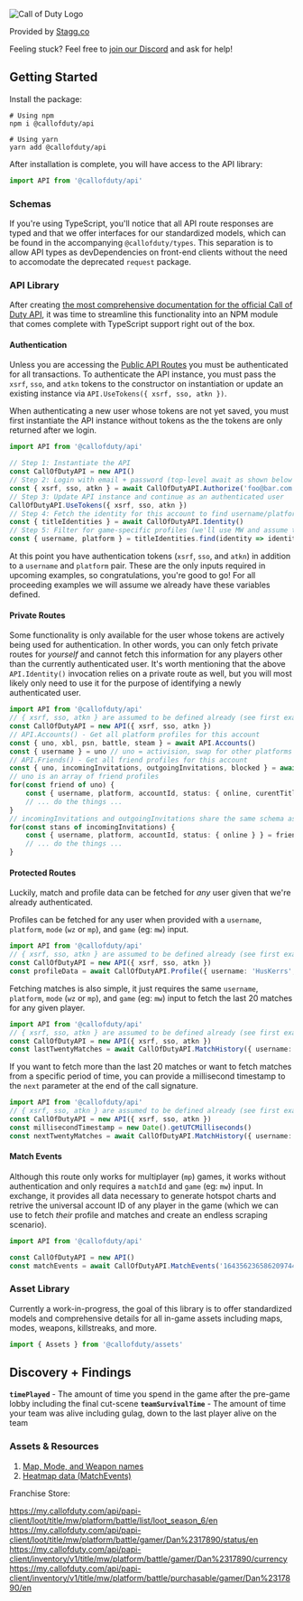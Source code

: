 ![Call of Duty Logo](https://i.imgur.com/fqd9Sw0.png)

Provided by [Stagg.co](https://stagg.co)

Feeling stuck? Feel free to [join our Discord](https://stagg.co/discord/join) and ask for help!

## Getting Started

Install the package:

```
# Using npm
npm i @callofduty/api
```

```
# Using yarn
yarn add @callofduty/api
```

After installation is complete, you will have access to the API library:

```ts
import API from '@callofduty/api'
```

### Schemas

If you're using TypeScript, you'll notice that all API route responses are typed and that we offer interfaces for our standardized models, which can be found in the accompanying `@callofduty/types`. This separation is to allow API types as devDependencies on front-end clients without the need to accomodate the deprecated `request` package.

### API Library

After creating [the most comprehensive documentation for the official Call of Duty API](https://docs.stagg.co), it was time to streamline this functionality into an NPM module that comes complete with TypeScript support right out of the box.

#### Authentication

Unless you are accessing the [Public API Routes](https://documenter.getpostman.com/view/5519582/SzzgAefq#77e19cd5-d629-4b06-a2f3-057ef9f4378f) you must be authenticated for all transactions. To authenticate the API instance, you must pass the `xsrf`, `sso`, and `atkn` tokens to the constructor on instantiation or update an existing instance via `API.UseTokens({ xsrf, sso, atkn })`.

When authenticating a new user whose tokens are not yet saved, you must first instantiate the API instance without tokens as the the tokens are only returned after we login.

```ts
import API from '@callofduty/api'

// Step 1: Instantiate the API
const CallOfDutyAPI = new API()
// Step 2: Login with email + password (top-level await as shown below may not be available in your environment, wrap as necessary)
const { xsrf, sso, atkn } = await CallOfDutyAPI.Authorize('foo@bar.com', 'shhhhh!')
// Step 3: Update API instance and continue as an authenticated user
CallOfDutyAPI.UseTokens({ xsrf, sso, atkn })
// Step 4: Fetch the identity for this account to find username/platform for desired game
const { titleIdentities } = await CallOfDutyAPI.Identity()
// Step 5: Filter for game-specific profiles (we'll use MW and assume there is only one profile but multiple are supported)
const { username, platform } = titleIdentities.find(identity => identity.title === 'mw')
```

At this point you have authentication tokens (`xsrf`, `sso`, and `atkn`) in addition to a `username` and `platform` pair. These are the only inputs required in upcoming examples, so congratulations, you're good to go! For all proceeding examples we will assume we already have these variables defined.

#### Private Routes

Some functionality is only available for the user whose tokens are actively being used for authentication. In other words, you can only fetch private routes for _yourself_ and cannot fetch this information for any players other than the currently authenticated user. It's worth mentioning that the above `API.Identity()` invocation relies on a private route as well, but you will most likely only need to use it for the purpose of identifying a newly authenticated user.

```ts
import API from '@callofduty/api'
// { xsrf, sso, atkn } are assumed to be defined already (see first example)
const CallOfDutyAPI = new API({ xsrf, sso, atkn })
// API.Accounts() - Get all platform profiles for this account
const { uno, xbl, psn, battle, steam } = await API.Accounts()
const { username } = uno // uno = activision, swap for other platforms as needed
// API.Friends() - Get all friend profiles for this account
const { uno, incomingInvitations, outgoingInvitations, blocked } = await API.Friends()
// uno is an array of friend profiles
for(const friend of uno) {
    const { username, platform, accountId, status: { online, curentTitleId } } = friend
    // ... do the things ...
}
// incomingInvitations and outgoingInvitations share the same schema as friends without currentTitleId
for(const stans of incomingInvitations) {
    const { username, platform, accountId, status: { online } } = friend
    // ... do the things ...
}
```

#### Protected Routes

Luckily, match and profile data can be fetched for _any_ user given that we're already authenticated.

Profiles can be fetched for any user when provided with a `username`, `platform`, `mode` (`wz` or `mp`), and `game` (eg: `mw`) input.

```ts
import API from '@callofduty/api'
// { xsrf, sso, atkn } are assumed to be defined already (see first example)
const CallOfDutyAPI = new API({ xsrf, sso, atkn })
const profileData = await CallOfDutyAPI.Profile({ username: 'HusKerrs', platform: 'uno' }, 'wz', 'mw')
```

Fetching matches is also simple, it just requires the same `username`, `platform`, `mode` (`wz` or `mp`), and `game` (eg: `mw`) input to fetch the last 20 matches for any given player.

```ts
import API from '@callofduty/api'
// { xsrf, sso, atkn } are assumed to be defined already (see first example)
const CallOfDutyAPI = new API({ xsrf, sso, atkn })
const lastTwentyMatches = await CallOfDutyAPI.MatchHistory({ username: 'HusKerrs', platform: 'uno' }, 'wz', 'mw')
```

If you want to fetch more than the last 20 matches or want to fetch matches from a specific period of time, you can provide a millisecond timestamp to the `next` parameter at the end of the call signature.

```ts
import API from '@callofduty/api'
// { xsrf, sso, atkn } are assumed to be defined already (see first example)
const CallOfDutyAPI = new API({ xsrf, sso, atkn })
const millisecondTimestamp = new Date().getUTCMilliseconds()
const nextTwentyMatches = await CallOfDutyAPI.MatchHistory({ username: 'HusKerrs', platform: 'uno' }, 'wz', 'mw', millisecondTimestamp)
```

#### Match Events

Although this route only works for multiplayer (`mp`) games, it works without authentication and only requires a `matchId` and `game` (eg: `mw`) input. In exchange, it provides all data necessary to generate hotspot charts and retrive the universal account ID of any player in the game (which we can use to fetch _their_ profile and matches and create an endless scraping scenario). 

```ts
import API from '@callofduty/api'

const CallOfDutyAPI = new API()
const matchEvents = await CallOfDutyAPI.MatchEvents('16435623658620974427', 'mw')
```

### Asset Library

Currently a work-in-progress, the goal of this library is to offer standardized models and comprehensive details for all in-game assets including maps, modes, weapons, killstreaks, and more.

```ts
import { Assets } from '@callofduty/assets'
```

## Discovery + Findings

**`timePlayed`** - The amount of time you spend in the game after the pre-game lobby including the final cut-scene
**`teamSurvivalTime`** - The amount of time your team was alive including gulag, down to the last player alive on the team

### Assets & Resources

1. [Map, Mode, and Weapon names](https://my.callofduty.com/content/atvi/callofduty/mycod/web/en/data/json/iq-content-xweb.js)
2. [Heatmap data (MatchEvents)](https://my.callofduty.com/api/papi-client/ce/v1/title/mw/platform/battle/match/8944019869464002060/matchMapEvents)

Franchise Store:

https://my.callofduty.com/api/papi-client/loot/title/mw/platform/battle/list/loot_season_6/en
https://my.callofduty.com/api/papi-client/loot/title/mw/platform/battle/gamer/Dan%2317890/status/en
https://my.callofduty.com/api/papi-client/inventory/v1/title/mw/platform/battle/gamer/Dan%2317890/currency
https://my.callofduty.com/api/papi-client/inventory/v1/title/mw/platform/battle/purchasable/gamer/Dan%2317890/en
